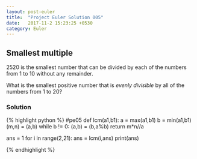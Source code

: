 ```yaml
---
layout: post-euler
title:  "Project Euler Solution 005"
date:   2017-11-2 15:23:25 +0530
category: Euler
---
```


<h2>Smallest multiple</h2>
<div><p>2520 is the smallest number that can be divided by each of the numbers from 1 to 10 without any remainder.</p><p>What is the smallest positive number that is <dfn>evenly divisible</dfn> by all of the numbers from 1 to 20?</p></div>

### Solution

{% highlight python %}
#pe05
def lcm(a1,b1):
	a = max(a1,b1)
	b = min(a1,b1)
	(m,n) = (a,b)
	while b != 0:
		(a,b) = (b,a%b)
	return m*n//a

ans = 1
for i in range(2,21):
	ans = lcm(i,ans)
print(ans) 

{% endhighlight %}
